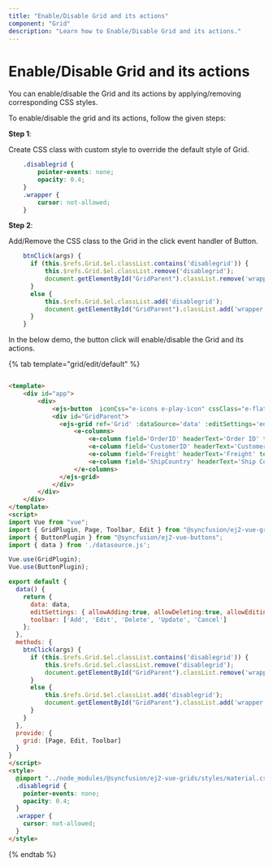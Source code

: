 ```yaml
---
title: "Enable/Disable Grid and its actions"
component: "Grid"
description: "Learn how to Enable/Disable Grid and its actions."
---
```


# Enable/Disable Grid and its actions

You can enable/disable the Grid and its actions by applying/removing corresponding CSS styles.

To enable/disable the grid and its actions, follow the given steps:

**Step 1**:

Create CSS class with custom style to override the default style of Grid.

```css
    .disablegrid {
        pointer-events: none;
        opacity: 0.4;
    }
    .wrapper {
        cursor: not-allowed;
    }

```

**Step 2**:

Add/Remove the CSS class to the Grid in the click event handler of Button.

```typescript
    btnClick(args) {
      if (this.$refs.Grid.$el.classList.contains('disablegrid')) {
          this.$refs.Grid.$el.classList.remove('disablegrid');
          document.getElementById("GridParent").classList.remove('wrapper');
      }
      else {
          this.$refs.Grid.$el.classList.add('disablegrid');
          document.getElementById("GridParent").classList.add('wrapper');
      }
    }

```

In the below demo, the button click will enable/disable the Grid and its actions.

{% tab template="grid/edit/default" %}

```html

<template>
    <div id="app">
        <div>
            <ejs-button  iconCss="e-icons e-play-icon" cssClass="e-flat" :isPrimary="true" :isToggle="true" v-on:click.native="btnClick">Enable/Disable Grid</ejs-button>
            <div id="GridParent">
              <ejs-grid ref='Grid' :dataSource='data' :editSettings='editSettings' :toolbar='toolbar' height='273px'>
                  <e-columns>
                      <e-column field='OrderID' headerText='Order ID' textAlign='Right' :isPrimaryKey='true' width=100></e-column>
                      <e-column field='CustomerID' headerText='Customer ID' width=120></e-column>
                      <e-column field='Freight' headerText='Freight' textAlign= 'Right' editType= 'numericedit' width=120 format= 'C2'></e-column>
                      <e-column field='ShipCountry' headerText='Ship Country' editType= 'dropdownedit' width=150></e-column>
                  </e-columns>
              </ejs-grid>
            </div>
        </div>
    </div>
</template>
<script>
import Vue from "vue";
import { GridPlugin, Page, Toolbar, Edit } from "@syncfusion/ej2-vue-grids";
import { ButtonPlugin } from "@syncfusion/ej2-vue-buttons";
import { data } from './datasource.js';

Vue.use(GridPlugin);
Vue.use(ButtonPlugin);

export default {
  data() {
    return {
      data: data,
      editSettings: { allowAdding:true, allowDeleting:true, allowEditing: true },
      toolbar: ['Add', 'Edit', 'Delete', 'Update', 'Cancel']
    };
  },
  methods: {
    btnClick(args) {
      if (this.$refs.Grid.$el.classList.contains('disablegrid')) {
          this.$refs.Grid.$el.classList.remove('disablegrid');
          document.getElementById("GridParent").classList.remove('wrapper');
      }
      else {
          this.$refs.Grid.$el.classList.add('disablegrid');
          document.getElementById("GridParent").classList.add('wrapper');
      }
    }
  },
  provide: {
    grid: [Page, Edit, Toolbar]
  }
}
</script>
<style>
  @import "../node_modules/@syncfusion/ej2-vue-grids/styles/material.css";
  .disablegrid {
    pointer-events: none;
    opacity: 0.4;
  }
  .wrapper {
    cursor: not-allowed;
  }
</style>

```

{% endtab %}
